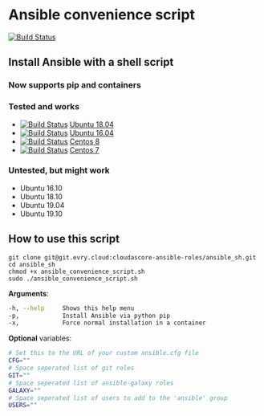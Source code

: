 # Ansible convenience script

[![Build Status](https://travis-ci.org/Dovry/ansible-install-script.svg?branch=master)](https://travis-ci.org/Dovry/ansible-install-script)

## Install Ansible with a shell script

### Now supports pip and containers

### Tested and works

* [![Build Status](https://travis-ci.org/dovry/docker_ubuntu18_ansible.svg?branch=master)](https://travis-ci.org/dovry/docker_ubuntu18_ansible) [Ubuntu 18.04](https://github.com/dovry/docker_ubuntu18_ansible)
* [![Build Status](https://travis-ci.org/dovry/docker_ubuntu16_ansible.svg?branch=master)](https://travis-ci.org/dovry/docker_ubuntu16_ansible) [Ubuntu 16.04](https://github.com/dovry/docker_ubuntu16_ansible)
* [![Build Status](https://travis-ci.org/dovry/docker_centos8_ansible.svg?branch=master)](https://travis-ci.org/dovry/docker_centos8_ansible) [Centos 8](https://github.com/dovry/docker_centos8_ansible) 
* [![Build Status](https://travis-ci.org/dovry/docker_centos7_ansible.svg?branch=master)](https://travis-ci.org/dovry/docker_centos7_ansible) [Centos 7](https://github.com/dovry/docker_centos7_ansible) 

### Untested, but might work

* Ubuntu 16.10
* Ubuntu 18.10
* Ubuntu 19.04
* Ubuntu 19.10

## How to use this script

```shell
git clone git@git.evry.cloud:cloudascore-ansible-roles/ansible_sh.git
cd ansible_sh
chmod +x ansible_convenience_script.sh
sudo ./ansible_convenience_script.sh
```

**Arguments**:

```bash
-h, --help     Shows this help menu
-p,            Install Ansible via python pip
-x,            Force normal installation in a container
```

**Optional** variables:

```sh
# Set this to the URL of your custom ansible.cfg file
CFG=""
# Space seperated list of git roles
GIT=""
# Space seperated list of ansible-galaxy roles
GALAXY=""
# Space seperated list of users to add to the 'ansible' group
USERS=""
```
